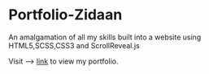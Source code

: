# Portfolio-Zidaan
An amalgamation of all my skills built into a website using HTML5,SCSS,CSS3 and ScrollReveal.js

Visit --> [link](https://zidaan.dev/) to view my portfolio. 
